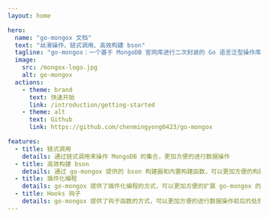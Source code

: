 ```yaml
---
layout: home

hero:
  name: "go-mongox 文档"
  text: "丝滑操作、链式调用、高效构建 bson"
  tagline: "go-mongox：一个基于 MongoDB 官网库进行二次封装的 Go 语言泛型操作库"
  image:
    src: /mongox-logo.jpg
    alt: go-mongox
  actions:
    - theme: brand
      text: 快速开始
      link: /introduction/getting-started
    - theme: alt
      text: Github
      link: https://github.com/chenmingyong0423/go-mongox

features:
  - title: 链式调用
    details: 通过链式调用来操作 MongoDB 的集合，更加方便的进行数据操作
  - title: 高效构建 bson
    details: 通过 go-mongox 提供的 bson 构建器和内置构建函数，可以更加方便的构建 bson
  - title: 插件化编程
    details: go-mongox 提供了插件化编程的方式，可以更加方便的扩展 go-mongox 的功能
  - title: Hooks 钩子
    details: go-mongox 提供了钩子函数的方式，可以更加方便的进行数据操作前后的处理
---
```


